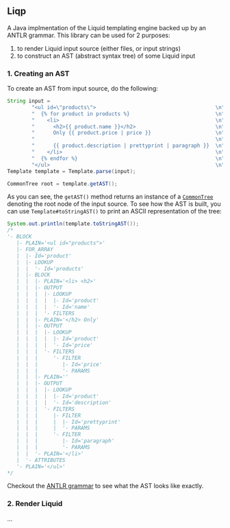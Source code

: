 ## Liqp

A Java implmentation of the Liquid templating engine backed up by an ANTLR grammar. This library can
be used for 2  purposes:

1. to render Liquid input source (either files, or input strings)
2. to construct an AST (abstract syntax tree) of some Liquid input

### 1. Creating an AST

To create an AST from input source, do the following:

```java
String input =
        "<ul id=\"products\">                                       \n" +
        "  {% for product in products %}                            \n" +
        "    <li>                                                   \n" +
        "      <h2>{{ product.name }}</h2>                          \n" +
        "      Only {{ product.price | price }}                     \n" +
        "                                                           \n" +
        "      {{ product.description | prettyprint | paragraph }}  \n" +
        "    </li>                                                  \n" +
        "  {% endfor %}                                             \n" +
        "</ul>                                                      \n";
Template template = Template.parse(input);

CommonTree root = template.getAST();
```

As you can see, the `getAST()` method returns an instance of a 
[`CommonTree`](http://www.antlr.org/api/Java/org/antlr/runtime/tree/CommonTree.html) denoting the root 
node of the input source. To see how the AST is built, you can use `Template#toStringAST()` to print 
an ASCII representation of the tree:

```java
System.out.println(template.toStringAST());
/*
'- BLOCK
   |- PLAIN='<ul id="products">'
   |- FOR_ARRAY
   |  |- Id='product'
   |  |- LOOKUP
   |  |  '- Id='products'
   |  |- BLOCK
   |  |  |- PLAIN='<li> <h2>'
   |  |  |- OUTPUT
   |  |  |  |- LOOKUP
   |  |  |  |  |- Id='product'
   |  |  |  |  '- Id='name'
   |  |  |  '- FILTERS
   |  |  |- PLAIN='</h2> Only'
   |  |  |- OUTPUT
   |  |  |  |- LOOKUP
   |  |  |  |  |- Id='product'
   |  |  |  |  '- Id='price'
   |  |  |  '- FILTERS
   |  |  |     '- FILTER
   |  |  |        |- Id='price'
   |  |  |        '- PARAMS
   |  |  |- PLAIN=''
   |  |  |- OUTPUT
   |  |  |  |- LOOKUP
   |  |  |  |  |- Id='product'
   |  |  |  |  '- Id='description'
   |  |  |  '- FILTERS
   |  |  |     |- FILTER
   |  |  |     |  |- Id='prettyprint'
   |  |  |     |  '- PARAMS
   |  |  |     '- FILTER
   |  |  |        |- Id='paragraph'
   |  |  |        '- PARAMS
   |  |  '- PLAIN='</li>'
   |  '- ATTRIBUTES
   '- PLAIN='</ul>'
*/
```
Checkout the [ANTLR grammar](https://github.com/bkiers/Liqp/blob/master/src/grammar/Liquid.g) 
to see what the AST looks like exactly.

### 2. Render Liquid

...
